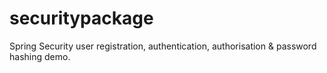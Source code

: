 # securitypackage
Spring Security user registration, authentication, authorisation & password hashing demo.
